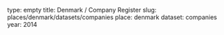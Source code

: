 type: empty
title: Denmark / Company Register
slug: places/denmark/datasets/companies
place: denmark
dataset: companies
year: 2014
